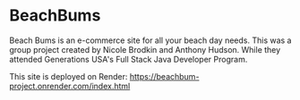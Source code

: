 # BeachBums
Beach Bums is an e-commerce site for all your beach day needs.
This was a group project created by Nicole Brodkin and Anthony Hudson. 
While they attended Generations USA's Full Stack Java Developer Program.

This site is deployed on Render: https://beachbum-project.onrender.com/index.html
